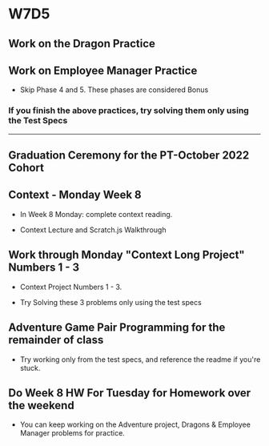 # W7D5

## Work on the Dragon Practice

## Work on Employee Manager Practice
- Skip Phase 4 and 5.  These phases are considered Bonus

### If you finish the above practices, try solving them only using the Test Specs

---

## Graduation Ceremony for the PT-October 2022 Cohort

## Context - Monday Week 8
- In Week 8 Monday: complete context reading.

- Context Lecture and Scratch.js Walkthrough

## Work through Monday "Context Long Project" Numbers 1 - 3
-  Context Project Numbers 1 - 3.

- Try Solving these 3 problems only using the test specs


## Adventure Game Pair Programming for the remainder of class
- Try working only from the test specs, and reference the readme if you're stuck.

## Do Week 8 HW For Tuesday for Homework over the weekend
- You can keep working on the Adventure project, Dragons & Employee Manager problems for practice.
